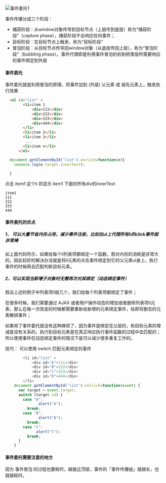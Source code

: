 ![事件委托1](https://github.com/Ho-Jack/daily-note/raw/master/img/事件委托1.png)

事件传播分成三个阶段：

- 捕获阶段：从window对象传导到目标节点（上层传到底层）称为“捕获阶段”（capture phase），捕获阶段不会响应任何事件；
- 目标阶段：在目标节点上触发，称为“目标阶段”
- 冒泡阶段：从目标节点传导回window对象（从底层传回上层），称为“冒泡阶段”（bubbling phase）。事件代理即是利用事件冒泡的机制把里层所需要响应的事件绑定到外层
  

#### 事件委托

事件委托就是利用冒泡的原理，将事件加到 (外层) 父元素 或 祖先元素上，触发执行效果

```html
  <ul id="list" >
        <li>item 1
            <div>111</div>
            <div>222</div>
            <div>333</div>
            <div>444</div>
        </li>
        <li>item 2</li>
        <li>item 3</li>
         ...
        <li>item n</li>
      </ul>
```

```js
  document.getElementById('list').onclick=function(e){
    console.log(e.target.innerText); 
      
  }
```

点击 item1 这个li  将显示 item1 下面的所有div的innerText

```
item1
111
222
333
444
```

#### 事件委托的优点

##### 1、 可以大量节省内存占用，减少事件注册，比如在ul上代理所有li的click事件就非常棒

  如上面代码所示，如果给每个li列表项都绑定一个函数，那对内存的消耗是非常大的，因此较好的解决办法就是将li元素的点击事件绑定到它的父元素ul身上，执行事件的时候再去匹配判断目标元素。

##### 2、可以实现当新增子对象时无需再次对其绑定（动态绑定事件）

   假设上述的例子中列表项li就几个，我们给每个列表项都绑定了事件；

在很多时候，我们需要通过 AJAX 或者用户操作动态的增加或者删除列表项li元素，那么在每一次改变的时候都需要重新给新增的元素绑定事件，给即将删去的元素解绑事件；

如果用了事件委托就没有这种麻烦了，因为事件是绑定在父层的，和目标元素的增减是没有关系的，执行到目标元素是在真正响应执行事件函数的过程中去匹配的；所以使用事件在动态绑定事件的情况下是可以减少很多重复工作的。


技巧： 可以使用 switch  匹配元素绑定的事件

```js
        <li id="list" >
            <div id="A">111</div>
            <div id="B">222</div>
            <div id="C">333</div>
            <div id="D">444</div>
        </li>
    document.getElementById('list').onclick=function(event) {
      var target = event.target;
      switch (target.id) {
        case "A":
               alert("A");
          break;
        case "B":
               alert("B");
          break;
        case "C":
              alert("C");
          break;
      }
    }
```



#### 事件委托需要注意的地方

因为 事件冒泡 的过程也要耗时，越接近顶层，事件的「事件传播链」就越长，也就越耗时。

